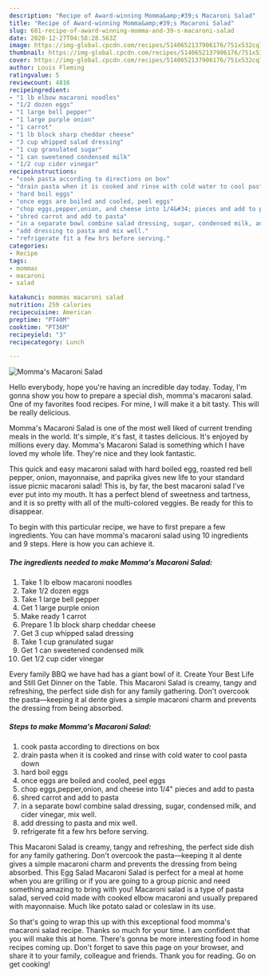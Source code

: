 ```yaml
---
description: "Recipe of Award-winning Momma&amp;#39;s Macaroni Salad"
title: "Recipe of Award-winning Momma&amp;#39;s Macaroni Salad"
slug: 681-recipe-of-award-winning-momma-and-39-s-macaroni-salad
date: 2020-12-27T04:58:28.563Z
image: https://img-global.cpcdn.com/recipes/5140652137906176/751x532cq70/mommas-macaroni-salad-recipe-main-photo.jpg
thumbnail: https://img-global.cpcdn.com/recipes/5140652137906176/751x532cq70/mommas-macaroni-salad-recipe-main-photo.jpg
cover: https://img-global.cpcdn.com/recipes/5140652137906176/751x532cq70/mommas-macaroni-salad-recipe-main-photo.jpg
author: Louis Fleming
ratingvalue: 5
reviewcount: 4816
recipeingredient:
- "1 lb elbow macaroni noodles"
- "1/2 dozen eggs"
- "1 large bell pepper"
- "1 large purple onion"
- "1 carrot"
- "1 lb block sharp cheddar cheese"
- "3 cup whipped salad dressing"
- "1 cup granulated sugar"
- "1 can sweetened condensed milk"
- "1/2 cup cider vinegar"
recipeinstructions:
- "cook pasta according to directions on box"
- "drain pasta when it is cooked and rinse with cold water to cool pasta down"
- "hard boil eggs"
- "once eggs are boiled and cooled, peel eggs"
- "chop eggs,pepper,onion, and cheese into 1/4&#34; pieces and add to pasta"
- "shred carrot and add to pasta"
- "in a separate bowl combine salad dressing, sugar, condensed milk, and cider vinegar,  mix well."
- "add dressing to pasta and mix well."
- "refrigerate fit a few hrs before serving."
categories:
- Recipe
tags:
- mommas
- macaroni
- salad

katakunci: mommas macaroni salad 
nutrition: 259 calories
recipecuisine: American
preptime: "PT40M"
cooktime: "PT36M"
recipeyield: "3"
recipecategory: Lunch

---
```



![Momma&#39;s Macaroni Salad](https://img-global.cpcdn.com/recipes/5140652137906176/751x532cq70/mommas-macaroni-salad-recipe-main-photo.jpg)

Hello everybody, hope you're having an incredible day today. Today, I'm gonna show you how to prepare a special dish, momma&#39;s macaroni salad. One of my favorites food recipes. For mine, I will make it a bit tasty. This will be really delicious.

Momma&#39;s Macaroni Salad is one of the most well liked of current trending meals in the world. It's simple, it's fast, it tastes delicious. It's enjoyed by millions every day. Momma&#39;s Macaroni Salad is something which I have loved my whole life. They're nice and they look fantastic.

This quick and easy macaroni salad with hard boiled egg, roasted red bell pepper, onion, mayonnaise, and paprika gives new life to your standard issue picnic macaroni salad! This is, by far, the best macaroni salad I&#39;ve ever put into my mouth. It has a perfect blend of sweetness and tartness, and it is so pretty with all of the multi-colored veggies. Be ready for this to disappear.


To begin with this particular recipe, we have to first prepare a few ingredients. You can have momma&#39;s macaroni salad using 10 ingredients and 9 steps. Here is how you can achieve it.

<!--inarticleads1-->

##### The ingredients needed to make Momma&#39;s Macaroni Salad:

1. Take 1 lb elbow macaroni noodles
1. Take 1/2 dozen eggs
1. Take 1 large bell pepper
1. Get 1 large purple onion
1. Make ready 1 carrot
1. Prepare 1 lb block sharp cheddar cheese
1. Get 3 cup whipped salad dressing
1. Take 1 cup granulated sugar
1. Get 1 can sweetened condensed milk
1. Get 1/2 cup cider vinegar


Every family BBQ we have had has a giant bowl of it. Create Your Best Life and Still Get Dinner on the Table. This Macaroni Salad is creamy, tangy and refreshing, the perfect side dish for any family gathering. Don&#39;t overcook the pasta—keeping it al dente gives a simple macaroni charm and prevents the dressing from being absorbed. 

<!--inarticleads2-->

##### Steps to make Momma&#39;s Macaroni Salad:

1. cook pasta according to directions on box
1. drain pasta when it is cooked and rinse with cold water to cool pasta down
1. hard boil eggs
1. once eggs are boiled and cooled, peel eggs
1. chop eggs,pepper,onion, and cheese into 1/4&#34; pieces and add to pasta
1. shred carrot and add to pasta
1. in a separate bowl combine salad dressing, sugar, condensed milk, and cider vinegar,  mix well.
1. add dressing to pasta and mix well.
1. refrigerate fit a few hrs before serving.


This Macaroni Salad is creamy, tangy and refreshing, the perfect side dish for any family gathering. Don&#39;t overcook the pasta—keeping it al dente gives a simple macaroni charm and prevents the dressing from being absorbed. This Egg Salad Macaroni Salad is perfect for a meal at home when you are grilling or if you are going to a group picnic and need something amazing to bring with you! Macaroni salad is a type of pasta salad, served cold made with cooked elbow macaroni and usually prepared with mayonnaise. Much like potato salad or coleslaw in its use. 

So that's going to wrap this up with this exceptional food momma&#39;s macaroni salad recipe. Thanks so much for your time. I am confident that you will make this at home. There's gonna be more interesting food in home recipes coming up. Don't forget to save this page on your browser, and share it to your family, colleague and friends. Thank you for reading. Go on get cooking!
